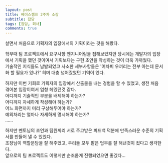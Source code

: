 ```yaml
--- 
layout: post 
title: 베이스캠프 2주차 소감 
subtitle: 잡담 
tags: [잡담, 회사] 
comments: true 
--- 
```


살면서 처음으로 기획자의 입장에서의 기획이라는 것을 해봤다.  


학부때 팀 프로젝트에서 요구사항 엔지니어링을 접해보았지만 당시에는 개발자의 입장에서 기획을 했던 것이여서 기획보다는 구현 초안을 작성하는 것이 더욱 가까웠다.  
기술적인 지식들도 남발되었고 사소한 세부사항들은 '어차피 우끼리는 전부 아는데 문서화 할 필요가 있나?' 히며 대충 넘어갔었던 기억이 있다.  


하지만 이번 기회로 기획자의 입장에서 산출물을 내는 경험을 할 수 있었고, 생전 처음 겪어본 입장이여서 엄청 헤멨던것 같다.  
어디까지 기술적인 부분을 배제해야 하는가?  
어디까지 자세하게 작성해야 하는가?  
어느 화면까지 미리 구상해두어야 하는가?  
예외처리는 얼마나 자세하게 명시해야 하는가?  
......


하지만 멘토님의 조언과 팀원끼리 서로 주고받은 피드백 덕분에 만족스러운 수준의 기획서를 만들어 낼 수 있었다.  
조장님이 역할분담을 잘 해주었고, 우리들 모두 맡은 업무를 잘 해낸것이 컸다고 생각한다.  
앞으로의 팀 프로젝트도 이렇게만 순조롭게 진행되었으면 좋겠다...
